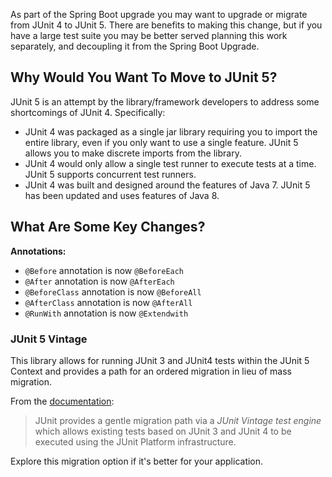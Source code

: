 As part of the Spring Boot upgrade you may want to upgrade or migrate from JUnit 4 to JUnit 5. There are benefits to making this change, but if you have a large test suite you may be better served planning this work separately, and decoupling it from the Spring Boot Upgrade.

## Why Would You Want To Move to JUnit 5?

JUnit 5 is an attempt by the library/framework developers to address some shortcomings of JUnit 4. Specifically:

- JUnit 4 was packaged as a single jar library requiring you to import the entire library, even if you only want to use a single feature. JUnit 5 allows you to make discrete imports from the library.
- JUnit 4 would only allow a single test runner to execute tests at a time. JUnit 5 supports concurrent test runners.
- JUnit 4 was built and designed around the features of Java 7. JUnit 5 has been updated and uses features of Java 8.

## What Are Some Key Changes?

**Annotations:**

- `@Before` annotation is now `@BeforeEach`
- `@After` annotation is now `@AfterEach`
- `@BeforeClass` annotation is now `@BeforeAll`
- `@AfterClass` annotation is now `@AfterAll`
- `@RunWith` annotation is now `@Extendwith`

### JUnit 5 Vintage

This library allows for running JUnit 3 and JUnit4 tests within the JUnit 5 Context and provides a path for an ordered migration in lieu of mass migration.

From the [documentation](https://junit.org/junit5/docs/current/user-guide/#migrating-from-junit4):

> JUnit provides a gentle migration path via a _JUnit Vintage test engine_ which allows existing tests based on JUnit 3 and JUnit 4 to be executed using the JUnit Platform infrastructure.

Explore this migration option if it's better for your application.
